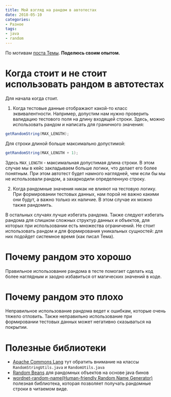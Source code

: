 ```yaml
---
title: Мой взгляд на рандом в автотестах 
date: 2018-05-10
categories:
- Разное
tags:
- java
- random
---
```

По мотивам [поста Темы](http://artkoshelev.github.io/posts/random-test-data). 
**Поделюсь своим опытом.**

# Когда стоит и не стоит использовать рандом в автотестах
Для начала когда стоит.
1. Когда тестовые данные отображают какой-то класс эквивалентности. 
Например, допустим нам нужно проверить валидацию тестового поля на длину входящей строки. Здесь, можно использовать рандом и написать для граничного значения:
```java
getRandomString(MAX_LENGTH);
```
Для строки длиной больше максимально допустимой:
```java
getRandomString(MAX_LENGTH + 1);
```
Здесь `MAX_LENGTH` - максимальная допустимая длина строки.
В этом случае мы в кейс закладываем больше логики, что делает его более понятным. При этом автотест будет намного наглядней, чем если бы мы не использовали рандом, а захаркодили определенную строку.

2. Когда рандомные значения никак не влияют на тестовую логику. 
При формировании тестовых данных, нам порой не важно какими они будут, а важно только их наличие.
В этом случае их можно также рандомить. 

В остальных случаях лучше избегать рандома. Также следуют избегать рандома для слишком сложных структур данных и объектов, для которых при использовании есть множества ограничений. Не стоит использовать рандом и для формирования уникальных сущностей: для них подойдет системное время (как писал Тема). 

# Почему рандом это хорошо
Правильное использование рандома в тесте помогает сделать код более наглядным и заодно избавиться от магических значений в коде.

# Почему рандом это плохо
Неправильное использование рандома ведет к ошибкам, которые очень тяжело отловить. Также неправильно использование при формировании тестовых данных может негативно сказываться на покрытии. 

# Полезные библиотеки
* [Apache Commons Lang](https://github.com/apache/commons-lang) тут обратить внимание на классы `RandomStringUtils.java` и `RandomUtils.java`
* [Random Beans](https://github.com/benas/random-beans) для рандомных объектов на основе java бинов
* [wordnet-random-name(Human-friendly Random Name Generator)](https://github.com/kohsuke/wordnet-random-name)  полезная библиотека, которая позволяет получать рандомные строки в читаемом виде.
